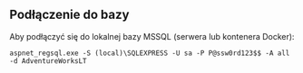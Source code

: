 ## Podłączenie do bazy

Aby podłączyć się do lokalnej bazy MSSQL (serwera lub kontenera Docker): 
```
aspnet_regsql.exe -S (local)\SQLEXPRESS -U sa -P P@ssw0rd123$$ -A all -d AdventureWorksLT
```